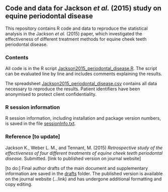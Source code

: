 ## Code and data for Jackson *et al.* (2015) study on equine periodontal disease

This repository contains R code and data to reproduce the statistical analysis in the Jackson *et al.* (2015) paper, which investigated the effectiveness of different treatment methods for equine cheek teeth periodontal disease.


### Contents

All code is in the R script [Jackson2015_periodontal_disease.R](Jackson2015_periodontal_disease.R). The script can be evaluated line by line and includes comments explaining the results.

The spreadsheet [Jackson2015_periodontal_disease.csv](Jackson2015_periodontal_disease.csv) contains all data necessary to reproduce the results. Patient identifiers have been anonymised to protect client confidentiality.


### R session information

R session information, including installation and package version numbers, is saved in the file [sessionInfo.txt](sessionInfo.txt).


### Reference [to update]

Jackson K., Weber L. M., and Tennant, M. (2015) *Retrospective study of the effectiveness of four different treatments of equine cheek teeth periodontal disease.* Submitted. [link to published version on journal website]

[to do:] Final author drafts of the main document and supplementary information are saved in the [drafts](/drafts) folder. The published version is available on the journal website (...link) and has undergone additional formatting and copy editing.

